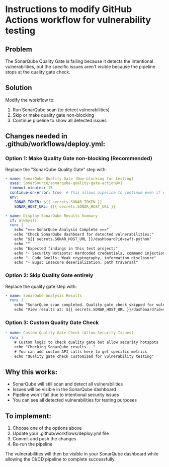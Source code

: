 # Instructions to modify GitHub Actions workflow for vulnerability testing

## Problem
The SonarQube Quality Gate is failing because it detects the intentional vulnerabilities, 
but the specific issues aren't visible because the pipeline stops at the quality gate check.

## Solution
Modify the workflow to:
1. Run SonarQube scan (to detect vulnerabilities)  
2. Skip or make quality gate non-blocking
3. Continue pipeline to show all detected issues

## Changes needed in .github/workflows/deploy.yml:

### Option 1: Make Quality Gate non-blocking (Recommended)
Replace the "SonarQube Quality Gate" step with:

```yaml
- name: SonarQube Quality Gate (Non-blocking for testing)
  uses: SonarSource/sonarqube-quality-gate-action@v1
  timeout-minutes: 15
  continue-on-error: true  # This allows pipeline to continue even if quality gate fails
  env:
    SONAR_TOKEN: ${{ secrets.SONAR_TOKEN }}
    SONAR_HOST_URL: ${{ secrets.SONAR_HOST_URL }}

- name: Display SonarQube Results Summary
  if: always()
  run: |
    echo "=== SonarQube Analysis Complete ==="
    echo "Check SonarQube dashboard for detected vulnerabilities:"
    echo "${{ secrets.SONAR_HOST_URL }}/dashboard?id=swft-python"
    echo ""
    echo "Expected findings in this test project:"
    echo "- Security Hotspots: Hardcoded credentials, command injection, SQL injection"
    echo "- Code Smells: Weak cryptography, information disclosure"
    echo "- Bugs: Insecure deserialization, path traversal"
```

### Option 2: Skip Quality Gate entirely
Replace the quality gate step with:

```yaml
- name: SonarQube Analysis Results
  run: |
    echo "SonarQube scan completed. Quality gate check skipped for vulnerability testing."
    echo "View results at: ${{ secrets.SONAR_HOST_URL }}/dashboard?id=swft-python"
```

### Option 3: Custom Quality Gate Check
```yaml
- name: Custom Quality Gate Check (Allow Security Issues)
  run: |
    # Custom logic to check quality gate but allow security hotspots
    echo "Checking SonarQube results..."
    # You can add custom API calls here to get specific metrics
    echo "Quality gate check customized for vulnerability testing"
```

## Why this works:
- SonarQube will still scan and detect all vulnerabilities
- Issues will be visible in the SonarQube dashboard
- Pipeline won't fail due to intentional security issues  
- You can see all detected vulnerabilities for testing purposes

## To implement:
1. Choose one of the options above
2. Update your .github/workflows/deploy.yml file
3. Commit and push the changes
4. Re-run the pipeline

The vulnerabilities will then be visible in your SonarQube dashboard while allowing the CI/CD pipeline to complete successfully.